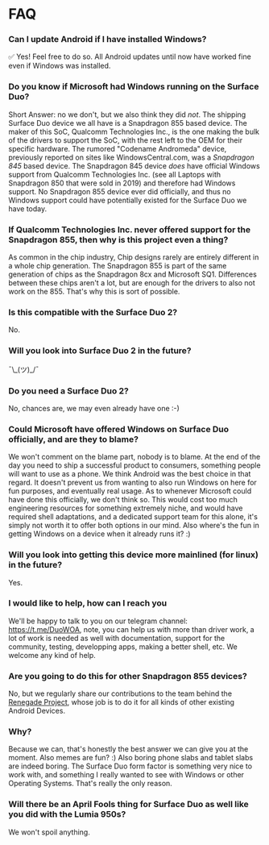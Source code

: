 # FAQ
### Can I update Android if I have installed Windows?

✅ Yes! Feel free to do so. All Android updates until now have worked fine even if Windows was installed.

### Do you know if Microsoft had Windows running on the Surface Duo?

Short Answer: no we don't, but we also think they did _not_. The shipping Surface Duo device we all have is a Snapdragon 855 based device. The maker of this SoC, Qualcomm Technologies Inc., is the one making the bulk of the drivers to support the SoC, with the rest left to the OEM for their specific hardware. The rumored "Codename Andromeda" device, previously reported on sites like WindowsCentral.com, was a _Snapdragon 845_ based device. The Snapdragon 845 device *does* have official Windows support from Qualcomm Technologies Inc. (see all Laptops with Snapdragon 850 that were sold in 2019) and therefore had Windows support. No Snapdragon 855 device ever did officially, and thus no Windows support could have potentially existed for the Surface Duo we have today.

### If Qualcomm Technologies Inc. never offered support for the Snapdragon 855, then why is this project even a thing?

As common in the chip industry, Chip designs rarely are entirely different in a whole chip generation. The Snapdragon 855 is part of the same generation of chips as the Snapdragon 8cx and Microsoft SQ1. Differences between these chips aren't a lot, but are enough for the drivers to also not work on the 855. That's why this is sort of possible.

### Is this compatible with the Surface Duo 2?

No.

### Will you look into Surface Duo 2 in the future?

¯\\_(ツ)\_/¯

### Do you need a Surface Duo 2?

No, chances are, we may even already have one :-)

### Could Microsoft have offered Windows on Surface Duo officially, and are they to blame?

We won't comment on the blame part, nobody is to blame. At the end of the day you need to ship a successful product to consumers, something people will want to use as a phone. We think Android was the best choice in that regard. It doesn't prevent us from wanting to also run Windows on here for fun purposes, and eventually real usage. As to whenever Microsoft could have done this officially, we don't think so. This would cost too much engineering resources for something extremely niche, and would have required shell adaptations, and a dedicated support team for this alone, it's simply not worth it to offer both options in our mind. Also where's the fun in getting Windows on a device when it already runs it? :)

### Will you look into getting this device more mainlined (for linux) in the future?

Yes.

### I would like to help, how can I reach you

We'll be happy to talk to you on our telegram channel: https://t.me/DuoWOA, note, you can help us with more than driver work, a lot of work is needed as well with documentation, support for the community, testing, developping apps, making a better shell, etc. We welcome any kind of help.

### Are you going to do this for other Snapdragon 855 devices?

No, but we regularly share our contributions to the team behind the [Renegade Project](https://github.com/EDK2-Porting), whose job is to do it for all kinds of other existing Android Devices.

### Why?

Because we can, that's honestly the best answer we can give you at the moment. Also memes are fun? :) Also boring phone slabs and tablet slabs are indeed boring. The Surface Duo form factor is something very nice to work with, and something I really wanted to see with Windows or other Operating Systems. That's really the only reason.

### Will there be an April Fools thing for Surface Duo as well like you did with the Lumia 950s?

We won't spoil anything.
